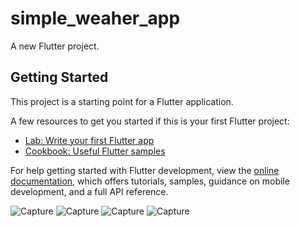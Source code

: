 # simple_weaher_app

A new Flutter project.

## Getting Started

This project is a starting point for a Flutter application.

A few resources to get you started if this is your first Flutter project:

- [Lab: Write your first Flutter app](https://docs.flutter.dev/get-started/codelab)
- [Cookbook: Useful Flutter samples](https://docs.flutter.dev/cookbook)

For help getting started with Flutter development, view the
[online documentation](https://docs.flutter.dev/), which offers tutorials,
samples, guidance on mobile development, and a full API reference.

![Capture](https://user-images.githubusercontent.com/96310108/228107181-08715e8a-9d78-4685-8a89-8461ec1534b2.PNG)
![Capture](https://user-images.githubusercontent.com/96310108/228107333-d524eb4d-4d8b-447c-928c-14b3e54f6d66.PNG)
![Capture](https://user-images.githubusercontent.com/96310108/228107456-095d9d24-1968-48c4-9a7b-1ada073bba3a.PNG)
![Capture](https://user-images.githubusercontent.com/96310108/228107655-8457844e-12c0-46f2-9d2a-832d6b93b7f9.PNG)

